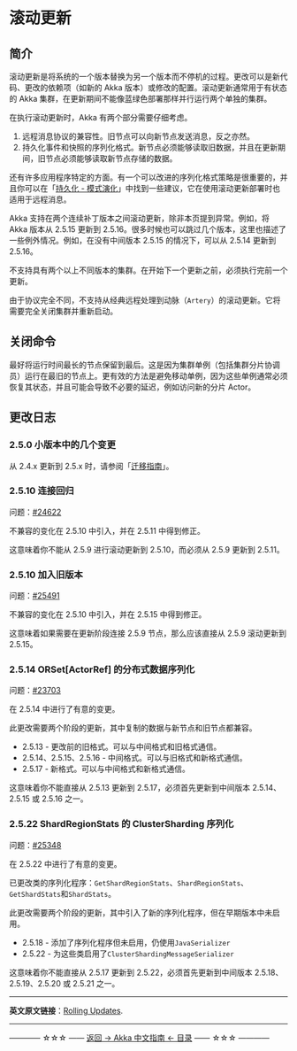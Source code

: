 # 滚动更新
##  简介

滚动更新是将系统的一个版本替换为另一个版本而不停机的过程。更改可以是新代码、更改的依赖项（如新的 Akka 版本）或修改的配置。滚动更新通常用于有状态的 Akka 集群，在更新期间不能像蓝绿色部署那样并行运行两个单独的集群。

在执行滚动更新时，Akka 有两个部分需要仔细考虑。

1. 远程消息协议的兼容性。旧节点可以向新节点发送消息，反之亦然。
2. 持久化事件和快照的序列化格式。新节点必须能够读取旧数据，并且在更新期间，旧节点必须能够读取新节点存储的数据。

还有许多应用程序特定的方面。有一个可以改进的序列化格式策略是很重要的，并且你可以在「[持久化 - 模式演化](https://doc.akka.io/docs/akka/current/persistence-schema-evolution.html)」中找到一些建议，它在使用滚动更新部署时也适用于远程消息。

Akka 支持在两个连续补丁版本之间滚动更新，除非本页提到异常。例如，将 Akka 版本从 2.5.15 更新到 2.5.16。很多时候也可以跳过几个版本，这里也描述了一些例外情况。例如，在没有中间版本 2.5.15 的情况下，可以从 2.5.14 更新到 2.5.16。

不支持具有两个以上不同版本的集群。在开始下一个更新之前，必须执行完前一个更新。

由于协议完全不同，不支持从经典远程处理到动脉（`Artery`）的滚动更新。它将需要完全关闭集群并重新启动。

## 关闭命令

最好将运行时间最长的节点保留到最后。这是因为集群单例（包括集群分片协调员）运行在最旧的节点上。更有效的方法是避免移动单例，因为这些单例通常必须恢复其状态，并且可能会导致不必要的延迟，例如访问新的分片 Actor。

## 更改日志
### 2.5.0 小版本中的几个变更

从 2.4.x 更新到 2.5.x 时，请参阅「[迁移指南](https://doc.akka.io/docs/akka/current/project/migration-guide-2.4.x-2.5.x.html#rolling-update)」。

### 2.5.10 连接回归

问题：[#24622](https://github.com/akka/akka/issues/24622)

不兼容的变化在 2.5.10 中引入，并在 2.5.11 中得到修正。

这意味着你不能从 2.5.9 进行滚动更新到 2.5.10，而必须从 2.5.9 更新到 2.5.11。

### 2.5.10 加入旧版本

问题：[#25491](https://github.com/akka/akka/issues/25491)

不兼容的变化在 2.5.10 中引入，并在 2.5.15 中得到修正。

这意味着如果需要在更新阶段连接 2.5.9 节点，那么应该直接从 2.5.9 滚动更新到 2.5.15。

### 2.5.14 ORSet[ActorRef] 的分布式数据序列化

问题：[#23703](https://github.com/akka/akka/issues/23703)

在 2.5.14 中进行了有意的变更。

此更改需要两个阶段的更新，其中复制的数据与新节点和旧节点都兼容。

- 2.5.13 - 更改前的旧格式。可以与中间格式和旧格式通信。
- 2.5.14、2.5.15、2.5.16 - 中间格式。可以与旧格式和新格式通信。
- 2.5.17 - 新格式。可以与中间格式和新格式通信。

这意味着你不能直接从 2.5.13 更新到 2.5.17，必须首先更新到中间版本 2.5.14、2.5.15 或 2.5.16 之一。

### 2.5.22 ShardRegionStats 的 ClusterSharding 序列化

问题：[#25348](https://github.com/akka/akka/issues/25348)

在 2.5.22 中进行了有意的变更。

已更改类的序列化程序：`GetShardRegionStats`、`ShardRegionStats`、`GetShardStats`和`ShardStats`。

此更改需要两个阶段的更新，其中引入了新的序列化程序，但在早期版本中未启用。

- 2.5.18 - 添加了序列化程序但未启用，仍使用`JavaSerializer`
- 2.5.22 - 为这些类启用了`ClusterShardingMessageSerializer`

这意味着你不能直接从 2.5.17 更新到 2.5.22，必须首先更新到中间版本 2.5.18、2.5.19、2.5.20 或 2.5.21 之一。




----------

**英文原文链接**：[Rolling Updates](https://doc.akka.io/docs/akka/current/project/rolling-update.html).



----------
———— ☆☆☆ —— [返回 -> Akka 中文指南 <- 目录](https://github.com/guobinhit/akka-guide/blob/master/README.md) —— ☆☆☆ ————